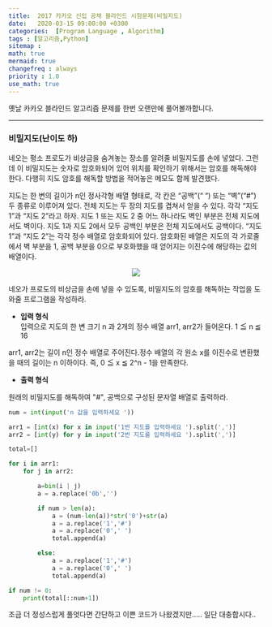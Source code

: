 ```yaml
---
title:  2017 카카오 신입 공채 블라인드 시험문제(비밀지도)
date:   2020-03-15 09:00:00 +0300
categories:  [Program Language , Algorithm]
tags : [알고리즘,Python]
sitemap :
math: true
mermaid: true
changefreq : always
priority : 1.0
use_math: true
---
```



옛날 카카오 블라인드 알고리즘 문제를 한번 오랜만에 풀어볼까합니다. 

---------

### 비밀지도(난이도 하)

네오는 평소 프로도가 비상금을 숨겨놓는 장소를 알려줄 비밀지도를 손에 넣었다. 그런데 이 비밀지도는 숫자로 암호화되어 있어 위치를 확인하기 위해서는 암호를 해독해야 한다. 다행히 지도 암호를 해독할 방법을 적어놓은 메모도 함께 발견했다.

지도는 한 변의 길이가 n인 정사각형 배열 형태로, 각 칸은 “공백”(“ “) 또는 “벽”(“#”) 두 종류로 이루어져 있다.
전체 지도는 두 장의 지도를 겹쳐서 얻을 수 있다. 각각 “지도 1”과 “지도 2”라고 하자. 지도 1 또는 지도 2 중 어느 하나라도 벽인 부분은 전체 지도에서도 벽이다. 지도 1과 지도 2에서 모두 공백인 부분은 전체 지도에서도 공백이다.
“지도 1”과 “지도 2”는 각각 정수 배열로 암호화되어 있다.
암호화된 배열은 지도의 각 가로줄에서 벽 부분을 1, 공백 부분을 0으로 부호화했을 때 얻어지는 이진수에 해당하는 값의 배열이다.



<center><img src="../../assets//images/01.png" ></center>


네오가 프로도의 비상금을 손에 넣을 수 있도록, 비밀지도의 암호를 해독하는 작업을 도와줄 프로그램을 작성하라.   


* **입력 형식**  
입력으로 지도의 한 변 크기 n 과 2개의 정수 배열 arr1, arr2가 들어온다. 1 ≦ n ≦ 16  

arr1, arr2는 길이 n인 정수 배열로 주어진다.정수 배열의 각 원소 x를 이진수로 변환했을 때의 길이는 n 이하이다. 즉, 0 ≦ x ≦ 2^n - 1을 만족한다.


* **출력 형식**  

원래의 비밀지도를 해독하여 "#", 공백으로 구성된 문자열 배열로 출력하라.


```python
num = int(input('n 값을 입력하세요 '))

arr1 = [int(x) for x in input('1번 지도를 입력하세요 ').split(',')]
arr2 = [int(y) for y in input('2번 지도를 입력하세요 ').split(',')]

total=[]

for i in arr1:    
    for j in arr2:

        a=bin(i | j)
        a = a.replace('0b','')

        if num > len(a):
            a = (num-len(a))*str('0')+str(a)
            a = a.replace('1','#') 
            a = a.replace('0',' ') 
            total.append(a)

        else:
            a = a.replace('1','#') 
            a = a.replace('0',' ') 
            total.append(a)

if num != 0:       
    print(total[::num+1])     
```

조금 더 정성스럽게 풀엇다면 간단하고 이쁜 코드가 나왔겠지만..... 일단 대충합시다..